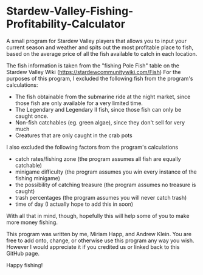 # Stardew-Valley-Fishing-Profitability-Calculator
A small program for Stardew Valley players that allows you to input your current season and weather and spits out the most profitable place to fish, based on the average price of all the fish available to catch in each location.

The fish information is taken from the "fishing Pole Fish" table on the Stardew Valley Wiki (https://stardewcommunitywiki.com/Fish)
For the purposes of this program, I excluded the following fish from the program's calculations:
- The fish obtainable from the submarine ride at the night market, since those fish are only available for a very limited time.
- The Legendary and Legendary II fish, since those fish can only be caught once.
- Non-fish catchables (eg. green algae), since they don't sell for very much
- Creatures that are only caught in the crab pots

I also excluded the following factors from the program's calculations
- catch rates/fishing zone (the program assumes all fish are equally catchable)
- minigame difficulty (the program assumes you win every instance of the fishing minigame)
- the possibility of catching treasure (the program assumes no treasure is caught)
- trash percentages (the program assumes you will never catch trash)
- time of day (I actually hope to add this in soon)

With all that in mind, though, hopefully this will help some of you to make more money fishing.

This program was written by me, Miriam Happ, and Andrew Klein. You are free to add onto, change, or otherwise use this program any way you wish. However I would appreciate it if you credited us or linked back to this GitHub page.

Happy fishing!
